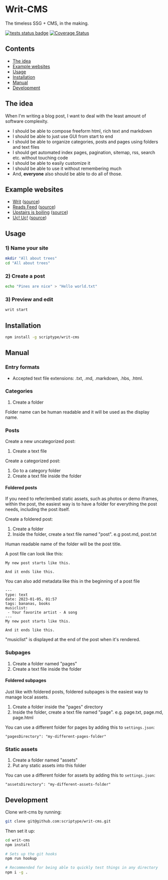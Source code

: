 # Writ-CMS

The timeless SSG + CMS, in the making.

[![tests status badge](https://github.com/scriptype/writ-cms/actions/workflows/tests.yml/badge.svg)](https://github.com/scriptype/writ-cms/actions/workflows/tests.yml)
[![Coverage Status](https://coveralls.io/repos/github/scriptype/writ-cms/badge.svg?fuckgithubcache=true)](https://coveralls.io/github/scriptype/writ-cms?branch=master)

## Contents

- [The idea](#the-idea)
- [Example websites](#example-websites)
- [Usage](#usage)
- [Installation](#installation)
- [Manual](#manual)
- [Development](#development)

## The idea

When I'm writing a blog post, I want to deal with the least amount of software complexity.

- I should be able to compose freeform html, rich text and markdown
- I should be able to just use GUI from start to end
- I should be able to organize categories, posts and pages using folders and text files
- I should get automated index pages, pagination, sitemap, rss, search etc. without touching code
- I should be able to easily customize it
- I should be able to use it without remembering much
- And, **everyone** also should be able to do all of those.

## Example websites

- [Writ](https://writ.enes.in) ([source](https://github.com/scriptype/writ))
- [Reads Feed](https://enes.in/feed) ([source](https://github.com/scriptype/feed))
- [Upstairs is boiling](https://upstairsisboiling.com) ([source](https://github.com/upstairsisboiling/upstairsisboiling.github.io))
- [Uç! Uç!](https://ucuc.info) ([source](https://github.com/uc-uc/uc-uc.github.io))

## Usage

### 1) Name your site
```sh
mkdir "All about trees"
cd "All about trees"
```

### 2) Create a post
```sh
echo "Pines are nice" > "Hello world.txt"
```

### 3) Preview and edit
```sh
writ start
```

## Installation

```sh
npm install -g scriptype/writ-cms
```

## Manual

### Entry formats

- Accepted text file extensions: .txt, .md, .markdown, .hbs, .html.

### Categories

1) Create a folder

Folder name can be human readable and it will be used as the display name.

### Posts

Create a new uncategorized post:
1) Create a text file

Create a categorized post:
1) Go to a category folder
2) Create a text file inside the folder

#### Foldered posts

If you need to refer/embed static assets, such as photos or demo iframes, within the post,
the easiest way is to have a folder for everything the post needs, including the post itself.

Create a foldered post:
1) Create a folder
2) Inside the folder, create a text file named "post". e.g post.md, post.txt

Human readable name of the folder will be the post title.

A post file can look like this:

```
My new post starts like this.

And it ends like this.
```

You can also add metadata like this in the beginning of a post file
```
---
type: text
date: 2023-01-05, 01:57
tags: bananas, books
musiclist:
 - Your favorite artist - A song
---
My new post starts like this.

And it ends like this.
```

"musiclist" is displayed at the end of the post when it's rendered.

### Subpages

1) Create a folder named "pages"
2) Create a text file inside the folder

#### Foldered subpages

Just like with foldered posts, foldered subpages is the easiest way to manage local assets.

1) Create a folder inside the "pages" directory
2) Inside the folder, create a text file named "page". e.g. page.txt, page.md, page.html

You can use a different folder for pages by adding this to `settings.json`:

```
"pagesDirectory": "my-different-pages-folder"
```

### Static assets

1) Create a folder named "assets"
2) Put any static assets into this folder

You can use a different folder for assets by adding this to `settings.json`:

```
"assetsDirectory": "my-different-assets-folder"
```

## Development

Clone writ-cms by running:

```sh
git clone git@github.com:scriptype/writ-cms.git
```

Then set it up:

```sh
cd writ-cms
npm install

# Sets up the git hooks
npm run hookup

# Recommended for being able to quickly test things in any directory
npm i -g .
```
